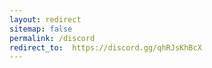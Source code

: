 ```yaml
---
layout: redirect
sitemap: false
permalink: /discord
redirect_to:  https://discord.gg/qhRJsKhBcX
---
```

